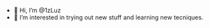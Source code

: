 - 👋 Hi, I’m @1zLuz
- 👀 I’m interested in trying out new stuff and learning new tecniques.

<!---
1zLuz/1zLuz is a ✨ special ✨ repository because its `README.md` (this file) appears on your GitHub profile.
You can click the Preview link to take a look at your changes.
--->
